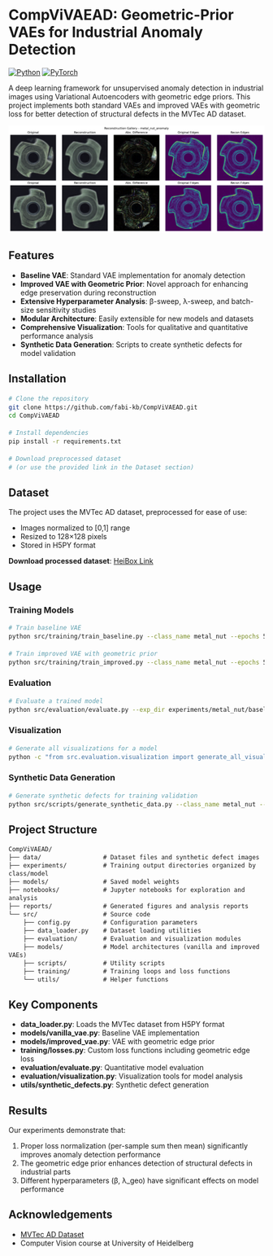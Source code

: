 # CompViVAEAD: Geometric-Prior VAEs for Industrial Anomaly Detection

[![Python](https://img.shields.io/badge/Python-3.12%2B-blue.svg)](https://www.python.org/)
[![PyTorch](https://img.shields.io/badge/PyTorch-2.8%2B-orange.svg)](https://pytorch.org/)

A deep learning framework for unsupervised anomaly detection in industrial images using Variational Autoencoders with geometric edge priors. This project implements both standard VAEs and improved VAEs with geometric loss for better detection of structural defects in the MVTec AD dataset.

<p align="center">
  <img src="reports/figures/gallery_metal_nut_anomaly.png" alt="Model Performance" width="600"/>
</p>

## Features

- **Baseline VAE**: Standard VAE implementation for anomaly detection
- **Improved VAE with Geometric Prior**: Novel approach for enhancing edge preservation during reconstruction
- **Extensive Hyperparameter Analysis**: β-sweep, λ-sweep, and batch-size sensitivity studies
- **Modular Architecture**: Easily extensible for new models and datasets
- **Comprehensive Visualization**: Tools for qualitative and quantitative performance analysis
- **Synthetic Data Generation**: Scripts to create synthetic defects for model validation

## Installation

```bash
# Clone the repository
git clone https://github.com/fabi-kb/CompViVAEAD.git
cd CompViVAEAD

# Install dependencies
pip install -r requirements.txt

# Download preprocessed dataset
# (or use the provided link in the Dataset section)
```

## Dataset

The project uses the MVTec AD dataset, preprocessed for ease of use:
- Images normalized to [0,1] range
- Resized to 128×128 pixels
- Stored in H5PY format

**Download processed dataset**: [HeiBox Link](https://heibox.uni-heidelberg.de/d/82f8dc366d504a49b989/)

## Usage

### Training Models

```bash
# Train baseline VAE
python src/training/train_baseline.py --class_name metal_nut --epochs 50 --batch_size 16 --seed 42 --beta 0.05

# Train improved VAE with geometric prior
python src/training/train_improved.py --class_name metal_nut --epochs 50 --batch_size 16 --seed 42 --beta 0.05 --lambda_geo 0.1
```

### Evaluation

```bash
# Evaluate a trained model
python src/evaluation/evaluate.py --exp_dir experiments/metal_nut/baseline/metal_nut_baseline_beta0.05_lr1e-3_seed42
```

### Visualization

```bash
# Generate all visualizations for a model
python -c "from src.evaluation.visualization import generate_all_visualizations; generate_all_visualizations()"
```

### Synthetic Data Generation

```bash
# Generate synthetic defects for training validation
python src/scripts/generate_synthetic_data.py --class_name metal_nut --defect_type scratches
```

## Project Structure

```
CompViVAEAD/
├── data/                 # Dataset files and synthetic defect images
├── experiments/          # Training output directories organized by class/model
├── models/               # Saved model weights
├── notebooks/            # Jupyter notebooks for exploration and analysis
├── reports/              # Generated figures and analysis reports
└── src/                  # Source code
    ├── config.py         # Configuration parameters
    ├── data_loader.py    # Dataset loading utilities
    ├── evaluation/       # Evaluation and visualization modules
    ├── models/           # Model architectures (vanilla and improved VAEs)
    ├── scripts/          # Utility scripts
    ├── training/         # Training loops and loss functions
    └── utils/            # Helper functions
```

## Key Components

- **data_loader.py**: Loads the MVTec dataset from H5PY format
- **models/vanilla_vae.py**: Baseline VAE implementation
- **models/improved_vae.py**: VAE with geometric edge prior
- **training/losses.py**: Custom loss functions including geometric edge loss
- **evaluation/evaluate.py**: Quantitative model evaluation
- **evaluation/visualization.py**: Visualization tools for model analysis
- **utils/synthetic_defects.py**: Synthetic defect generation

## Results

Our experiments demonstrate that:
1. Proper loss normalization (per-sample sum then mean) significantly improves anomaly detection performance
2. The geometric edge prior enhances detection of structural defects in industrial parts
3. Different hyperparameters (β, λ_geo) have significant effects on model performance

## Acknowledgements

- [MVTec AD Dataset](https://www.mvtec.com/company/research/datasets/mvtec-ad)
- Computer Vision course at University of Heidelberg
